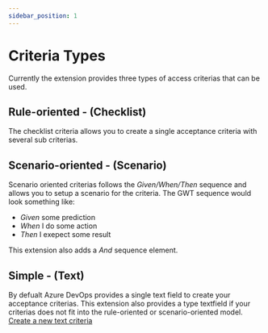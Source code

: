 ```yaml
---
sidebar_position: 1
---
```


# Criteria Types

Currently the extension provides three types of access criterias that can be used.

## Rule-oriented - (Checklist)

The checklist criteria allows you to create a single acceptance criteria with several sub criterias.

## Scenario-oriented - (Scenario)

Scenario oriented criterias follows the _Given/When/Then_ sequence and allows you to setup a scenario for the criteria. The GWT sequence would look something like:

- _Given_ some prediction
- _When_ I do some action
- _Then_ I exepect some result

This extension also adds a _And_ sequence element.

## Simple - (Text)

By defualt Azure DevOps provides a single text field to create your acceptance criterias. This extension also provides a type textfield if your criterias does not fit into the rule-oriented or scenario-oriented model. [Create a new text criteria](../work-item-control/creating-criterias/text-criteria.md)
